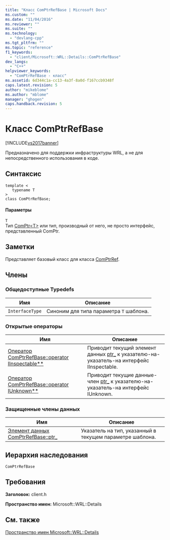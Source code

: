 ```yaml
---
title: "Класс ComPtrRefBase | Microsoft Docs"
ms.custom: ""
ms.date: "11/04/2016"
ms.reviewer: ""
ms.suite: ""
ms.technology: 
  - "devlang-cpp"
ms.tgt_pltfrm: ""
ms.topic: "reference"
f1_keywords: 
  - "client/Microsoft::WRL::Details::ComPtrRefBase"
dev_langs: 
  - "C++"
helpviewer_keywords: 
  - "ComPtrRefBase - класс"
ms.assetid: 6d344c1a-cc13-4a3f-8a0d-f167ccb9348f
caps.latest.revision: 5
author: "mikeblome"
ms.author: "mblome"
manager: "ghogen"
caps.handback.revision: 5
---
```

# Класс ComPtrRefBase
[!INCLUDE[vs2017banner](../assembler/inline/includes/vs2017banner.md)]

Предназначено для поддержки инфраструктуры WRL, а не для непосредственного использования в коде.  
  
## Синтаксис  
  
```  
template <  
   typename T  
>  
class ComPtrRefBase;  
```  
  
#### Параметры  
 `T`  
 Тип [ComPtr\<T\>](../windows/comptr-class.md) или тип, производный от него, не просто интерфейс, представленный ComPtr.  
  
## Заметки  
 Представляет базовый класс для класса [ComPtrRef](../Topic/ComPtrRef%20Class.md).  
  
## Члены  
  
### Общедоступные Typedefs  
  
|Имя|Описание|  
|---------|--------------|  
|`InterfaceType`|Синоним для типа параметра `T` шаблона.|  
  
### Открытые операторы  
  
|Имя|Описание|  
|---------|--------------|  
|[Оператор ComPtrRefBase::operator IInspectable\*\*](../windows/comptrrefbase-operator-iinspectable-star-star-operator.md)|Приводит текущий элемент данных [ptr\_](../windows/comptrrefbase-ptr-data-member.md) к указателю\-на\-указатель\-на интерфейс IInspectable.|  
|[Оператор ComPtrRefBase::operator IUnknown\*\*](../windows/comptrrefbase-operator-iunknown-star-star-operator.md)|Приводит текущие данные\-член [ptr\_](../windows/comptrrefbase-ptr-data-member.md) к указателю\-на\-указатель\-на интерфейс IUnknown.|  
  
### Защищенные члены данных  
  
|Имя|Описание|  
|---------|--------------|  
|[Элемент данных ComPtrRefBase::ptr\_](../windows/comptrrefbase-ptr-data-member.md)|Указатель на тип, указанный в текущем параметре шаблона.|  
  
## Иерархия наследования  
 `ComPtrRefBase`  
  
## Требования  
 **Заголовок:** client.h  
  
 **Пространство имен:** Microsoft::WRL::Details  
  
## См. также  
 [Пространство имен Microsoft::WRL::Details](../windows/microsoft-wrl-details-namespace.md)